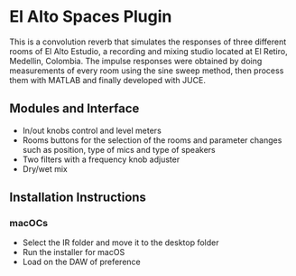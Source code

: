 # El Alto Spaces Plugin
This is a convolution reverb that simulates the responses of three different rooms of El Alto Estudio, a recording and mixing studio located at El Retiro, Medellin, Colombia.
The impulse responses were obtained by doing measurements of every room using the sine sweep method, then process them with MATLAB and finally developed with JUCE. 

## Modules and Interface

- In/out knobs control and level meters
- Rooms buttons for the selection of the rooms and parameter changes such as position, type of mics and type of speakers
- Two filters with a frequency knob adjuster
- Dry/wet mix

## Installation Instructions
### macOCs
- Select the IR folder and move it to the desktop folder
- Run the installer for macOS
- Load on the DAW of preference